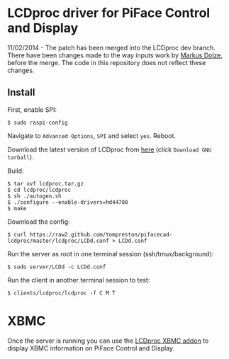 LCDproc driver for PiFace Control and Display
=============================================
11/02/2014 - The patch has been merged into the LCDproc dev branch. There
have been changes made to the way inputs work by [Markus Dolze](http://lists.omnipotent.net/pipermail/lcdproc/2014-February/014217.html), before the merge.
The code in this repository does not reflect these changes.

Install
-------
First, enable SPI:

    $ sudo raspi-config

Navigate to `Advanced Options`, `SPI` and select `yes`. Reboot.

Download the latest version of LCDproc from [here](http://lcdproc.cvs.sourceforge.net/)
(click `Download GNU tarball`).

Build:

    $ tar xvf lcdproc.tar.gz
    $ cd lcdproc/lcdproc
    $ sh ./autogen.sh
    $ ./configure --enable-drivers=hd44780
    $ make

Download the config:

    $ curl https://raw2.github.com/tompreston/pifacecad-lcdproc/master/lcdproc/LCDd.conf > LCDd.conf

Run the server as root in one terminal session (ssh/tmux/background):

    $ sudo server/LCDd -c LCDd.conf

Run the client in another terminal session to test:

    $ clients/lcdproc/lcdproc -f C M T

XBMC
====
Once the server is running you can use the [LCDproc XBMC addon](http://wiki.xbmc.org/index.php?title=Add-on:XBMC_LCDproc) to display XBMC information on PiFace Control and Display.
